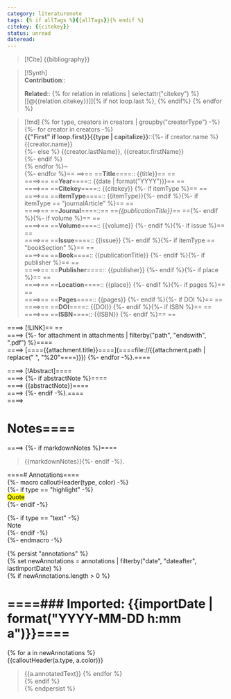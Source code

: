 ```yaml
---
category: literaturenote  
tags: {% if allTags %}{{allTags}}{% endif %}  
citekey: {{citekey}}
status: unread
dateread:
---
```

> [!Cite]
> {{bibliography}}
  
>[!Synth]  
>**Contribution**::
>
>**Related**:: {% for relation in relations | selectattr("citekey") %} [[@{{relation.citekey}}]]{% if not loop.last %}, {% endif%} {% endfor %}
>  
  
>[!md]
{% for type, creators in creators | groupby("creatorType") -%}  
{%- for creator in creators -%}  
>**{{"First" if loop.first}}{{type | capitalize}}**::{%- if creator.name %} {{creator.name}}    
{%- else %} {{creator.lastName}}, {{creator.firstName}}    
{%- endif %}    
{% endfor %}~   
{%- endfor %}==    ==>== ==**Title**====:: {{title}}==  ==  
====>== ==**Year**====:: {{date | format("YYYY")}}==   ==  
====>== ==**Citekey**====:: {{citekey}} {%- if itemType %}==  ==  
====>== ==**itemType**====:: {{itemType}}{%- endif %}{%- if itemType == "journalArticle" %}==  ==  
====>== ==**Journal**====::== ==*{{publicationTitle}}*== =={%- endif %}{%- if volume %}==  ==  
====>== ==**Volume**====:: {{volume}} {%- endif %}{%- if issue %}==  ==  
====>== ==**Issue**====:: {{issue}} {%- endif %}{%- if itemType == "bookSection" %}==  ==  
====>== ==**Book**====:: {{publicationTitle}} {%- endif %}{%- if publisher %}==  ==  
====>== ==**Publisher**====:: {{publisher}} {%- endif %}{%- if place %}==  ==  
====>== ==**Location**====:: {{place}} {%- endif %}{%- if pages %}==   ==  
====>== ==**Pages**====:: {{pages}} {%- endif %}{%- if DOI %}==  ==  
====>== ==**DOI**====:: {{DOI}} {%- endif %}{%- if ISBN %}==  ==  
====>== ==**ISBN**====:: {{ISBN}} {%- endif %}==    ==  
  
====> [!LINK]== ==  
====> {%- for attachment in attachments | filterby("path", "endswith", ".pdf") %}====  
====>  [===={{attachment.title}}====](====file://{{attachment.path | replace(" ", "%20"====)}})  {%- endfor -%}.====  
  
====> [!Abstract]====  
====> {%- if abstractNote %}====  
====> {{abstractNote}}====  
====> {%- endif -%}.====  
====>   
# Notes====  
====> {%- if markdownNotes %}====  
>{{markdownNotes}}{%- endif -%}.  
  
  
====# Annotations====  
{%- macro calloutHeader(type, color) -%}    
{%- if type == "highlight" -%}    
<mark style="background-color: {{color}}">Quote</mark>    
{%- endif -%}  
  
{%- if type == "text" -%}    
Note    
{%- endif -%}    
{%- endmacro -%}  
  
{% persist "annotations" %}  
{% set newAnnotations = annotations | filterby("date", "dateafter", lastImportDate) %}  
{% if newAnnotations.length > 0 %}  
  
====### Imported: {{importDate | format("YYYY-MM-DD h:mm a")}}====  
==

{% for a in newAnnotations %}  
{{calloutHeader(a.type, a.color)}}
> {{a.annotatedText}}
{% endfor %}  
{% endif %}  
{% endpersist %}